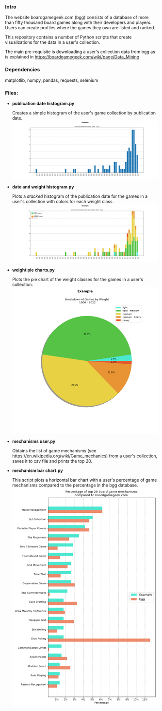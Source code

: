 ### Intro

The website boardgamegeek.com (bgg) consists of a database of more 
than fifty thousand board games along with their developers 
and players. Users can create profiles where the games they 
own are listed and ranked.

This repository contains a number of Python scripts that create
visualizations for the data in a user's collection. 

The main pre-requisite is downloading a user's collection 
data from bgg as is explained in https://boardgamegeek.com/wiki/page/Data_Mining

### Dependencies

matplotlib, numpy, pandas, requests, selenium

### Files:

+ **publication date histogram.py**

  Creates a simple histogram of the user's game 
  collection by publication date.![example of histogram](hist_example.png)


+ **date and weight histogram.py**

  Plots a *stacked* histogram of the publication date
  for the games in a user's collection with colors for each weight
  class.![example of histogram](weight_hist_example.png)

  
+ **weight pie charts.py**

    Plots the pie chart of the weight classes for the games in a user's collection.![example of piechart](piechart_example.png)

+ **mechanisms user.py**

    Obtains the list of game mechanisms (see https://en.wikipedia.org/wiki/Game_mechanics) 
from a user's collection, saves
it to csv file and prints the top 20.


+ **mechanism bar chart.py**

    This script plots a horizontal bar chart with
a user's percentage of game mechanisms compared
to the percentage in the bgg database. ![example of barchart](barchart_example.png)

